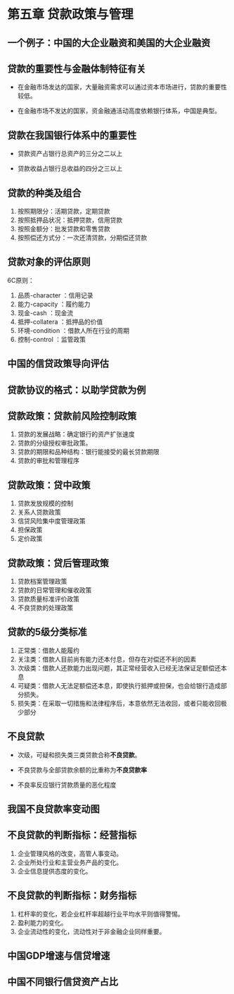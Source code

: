 # 第五章 贷款政策与管理 #

## 一个例子：中国的大企业融资和美国的大企业融资 ##


## 贷款的重要性与金融体制特征有关 ##

* 在金融市场发达的国家，大量融资需求可以通过资本市场进行，贷款的重要性较低。

* 在金融市场不发达的国家，资金融通活动高度依赖银行体系，中国是典型。

## 贷款在我国银行体系中的重要性 ##

* 贷款资产占银行总资产的三分之二以上

* 贷款收益占银行总收益的四分之三以上


## 贷款的种类及组合 ##

1. 按照期限分：活期贷款，定期贷款
2. 按照抵押品状况：抵押贷款，信用贷款
3. 按照金额分：批发贷款和零售贷款
4. 按照偿还方式分：一次还清贷款，分期偿还贷款



## 贷款对象的评估原则 ##
6C原则：

1. 品质-character ：信用记录
2. 能力-capacity ：履约能力
3. 现金-cash ：现金流
4. 抵押-collatera ：抵押品的价值
5. 环境-condition ：借款人所在行业的周期
6. 控制-control ：监管政策

## 中国的信贷政策导向评估 ##

## 贷款协议的格式：以助学贷款为例 ##

## 贷款政策：贷款前风险控制政策 ##
1. 贷款的发展战略：确定银行的资产扩张速度
2. 贷款的分级授权审批政策。
3. 贷款的期限和品种结构：银行能接受的最长贷款期限
4. 贷款的审批和管理程序

## 贷款政策：贷中政策 ##
1. 贷款发放规模的控制
2. 关系人贷款政策
3. 信贷风险集中度管理政策
4. 担保政策
5. 定价政策

## 贷款政策：贷后管理政策 ##
1. 贷款档案管理政策
2. 贷款的日常管理和催收政策
3. 贷款质量标准评价政策
4. 不良贷款的处理政策

## 贷款的5级分类标准 ##
1. 正常类：借款人能履约
2. 关注类：借款人目前尚有能力还本付息，但存在对偿还不利的因素
3. 次级类：借款人还款能力出现问题，其正常经营收入已经无法保证足额偿还本息
4. 可疑类：借款人无法足额偿还本息，即使执行抵押或担保，也会给银行造成部分损失。
5. 损失类：在采取一切措施和法律程序后，本意依然无法收回，或者只能收回极少部分

## 不良贷款 ##

* 次级，可疑和损失类三类贷款合称**不良贷款**。

* 不良贷款与全部贷款余额的比重称为**不良贷款率**

* 不良率反应银行贷款质量的恶化程度

## 我国不良贷款率变动图 ##



## 不良贷款的判断指标：经营指标 ##
1. 企业管理风格的改变，高管人事变动。
2. 企业所处行业和主营业务产品的变化。
3. 企业信息提供态度的变化。


## 不良贷款的判断指标：财务指标 ##
1. 杠杆率的变化，若企业杠杆率超越行业平均水平则值得警惕。
2. 盈利能力的变化。
3. 企业流动性的变化，流动性对于非金融企业同样重要。

## 中国GDP增速与信贷增速 ##

## 中国不同银行信贷资产占比 ##


